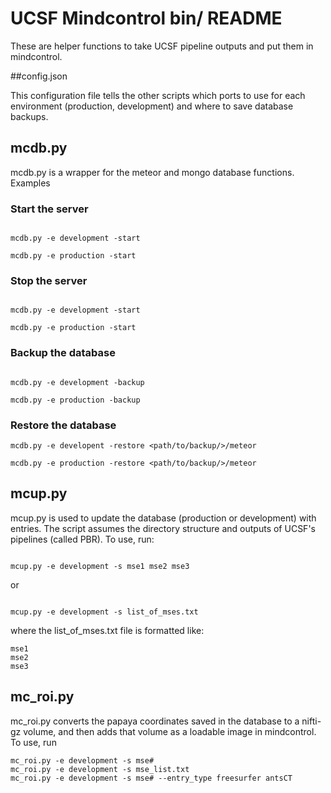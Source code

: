 # UCSF Mindcontrol bin/ README

These are helper functions to take UCSF pipeline outputs and put them in mindcontrol.

##config.json

This configuration file tells the other scripts which ports to use for each environment (production, development) and where to save database backups.

## mcdb.py

mcdb.py is a wrapper for the meteor and mongo database functions. Examples


### Start the server

```

mcdb.py -e development -start

mcdb.py -e production -start

```

### Stop the server

```

mcdb.py -e development -start

mcdb.py -e production -start

```

### Backup the database

```

mcdb.py -e development -backup

mcdb.py -e production -backup

```

### Restore the database

```
mcdb.py -e developent -restore <path/to/backup/>/meteor

mcdb.py -e production -restore <path/to/backup/>/meteor

```

## mcup.py

mcup.py is used to update the database (production or development) with entries. The script assumes the directory structure and outputs of UCSF's pipelines (called PBR). To use, run:

```

mcup.py -e development -s mse1 mse2 mse3

```

or

```

mcup.py -e development -s list_of_mses.txt

```

where the list_of_mses.txt file is formatted like:

```
mse1
mse2
mse3
```

## mc_roi.py

mc_roi.py converts the papaya coordinates saved in the database to a nifti-gz volume, and then adds that volume as a loadable image in mindcontrol. To use, run

```
mc_roi.py -e development -s mse# 
mc_roi.py -e development -s mse_list.txt 
mc_roi.py -e development -s mse# --entry_type freesurfer antsCT
```

